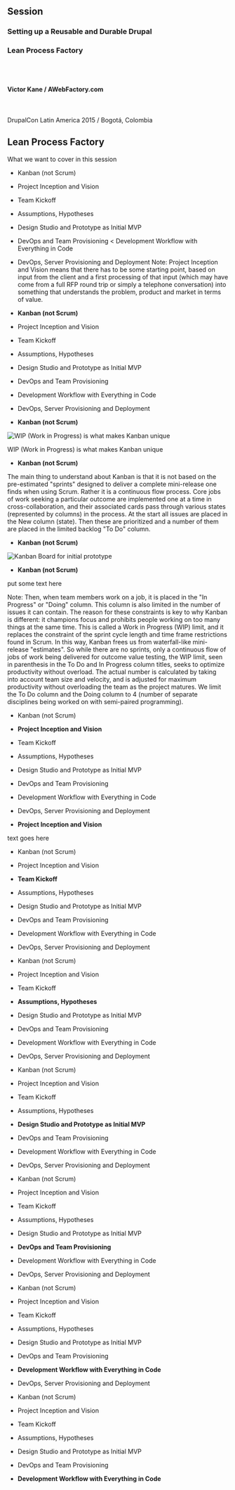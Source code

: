 ## Session

### Setting up a Reusable and Durable Drupal 
### Lean Process Factory
<br><br>
#### Victor Kane / AWebFactory.com
<br><br>
DrupalCon Latin America 2015 / Bogotá, Colombia



## Lean Process Factory 

What we want to cover in this session

* Kanban (not Scrum)
* Project Inception and Vision
* Team Kickoff
* Assumptions, Hypotheses
* Design Studio and Prototype as Initial MVP
* DevOps and Team Provisioning
< Development Workflow with Everything in Code
* DevOps, Server Provisioning and Deployment
Note:
Project Inception and Vision means that there has to be some starting point, based on input from the client and a first processing of that input (which may have come from a full RFP round trip or simply a telephone conversation) into something that understands the problem, product and market in terms of value.



* **Kanban (not Scrum)**
* Project Inception and Vision
* Team Kickoff
* Assumptions, Hypotheses
* Design Studio and Prototype as Initial MVP
* DevOps and Team Provisioning
* Development Workflow with Everything in Code
* DevOps, Server Provisioning and Deployment


* **Kanban (not Scrum)**

![WIP (Work in Progress) is what makes Kanban unique](images/c1_01.jpg)

WIP (Work in Progress) is what makes Kanban unique


* **Kanban (not Scrum)**

<p class="text-left">The main thing to understand about Kanban is that it is not based on the pre-estimated "sprints" designed to deliver a complete mini-release one finds when using Scrum. Rather it is a continuous flow process. Core jobs of work seeking a particular outcome are implemented one at a time in cross-collaboration, and their associated cards pass through various states (represented by columns) in the process. At the start all issues are placed in the New column (state). Then these are prioritized and a number of them are placed in the limited backlog "To Do" column.</p>


* **Kanban (not Scrum)**

![Kanban Board for initial prototype](images/c1_02.jpg)


* **Kanban (not Scrum)**

<p class="text-left">
put some text here
</p>

Note:
Then, when team members work on a job, it is placed in the "In Progress" or "Doing" column. This column is also limited in the number of issues it can contain. The reason for these constraints is key to why Kanban is different: it champions focus and prohibits people working on too many things at the same time. This is called a Work in Progress (WIP) limit, and it replaces the constraint of the sprint cycle length and time frame restrictions found in Scrum. In this way, Kanban frees us from waterfall-like mini-release "estimates". So while there are no sprints, only a continuous flow of jobs of work being delivered for outcome value testing, the WIP limit, seen in parenthesis in the To Do and In Progress column titles, seeks to optimize productivity without overload. The actual number is calculated by taking into account team size and velocity, and is adjusted for maximum productivity without overloading the team as the project matures. We limit the To Do column and the Doing column to 4 (number of separate disciplines being worked on with semi-paired programming).



* Kanban (not Scrum)
* **Project Inception and Vision**
* Team Kickoff
* Assumptions, Hypotheses
* Design Studio and Prototype as Initial MVP
* DevOps and Team Provisioning
* Development Workflow with Everything in Code
* DevOps, Server Provisioning and Deployment


* **Project Inception and Vision**

text goes here



* Kanban (not Scrum)
* Project Inception and Vision
* **Team Kickoff**
* Assumptions, Hypotheses
* Design Studio and Prototype as Initial MVP
* DevOps and Team Provisioning
* Development Workflow with Everything in Code
* DevOps, Server Provisioning and Deployment



* Kanban (not Scrum)
* Project Inception and Vision
* Team Kickoff
* **Assumptions, Hypotheses**
* Design Studio and Prototype as Initial MVP
* DevOps and Team Provisioning
* Development Workflow with Everything in Code
* DevOps, Server Provisioning and Deployment



* Kanban (not Scrum)
* Project Inception and Vision
* Team Kickoff
* Assumptions, Hypotheses
* **Design Studio and Prototype as Initial MVP**
* DevOps and Team Provisioning
* Development Workflow with Everything in Code
* DevOps, Server Provisioning and Deployment



* Kanban (not Scrum)
* Project Inception and Vision
* Team Kickoff
* Assumptions, Hypotheses
* Design Studio and Prototype as Initial MVP
* **DevOps and Team Provisioning**
* Development Workflow with Everything in Code
* DevOps, Server Provisioning and Deployment



* Kanban (not Scrum)
* Project Inception and Vision
* Team Kickoff
* Assumptions, Hypotheses
* Design Studio and Prototype as Initial MVP
* DevOps and Team Provisioning
* **Development Workflow with Everything in Code**
* DevOps, Server Provisioning and Deployment



* Kanban (not Scrum)
* Project Inception and Vision
* Team Kickoff
* Assumptions, Hypotheses
* Design Studio and Prototype as Initial MVP
* DevOps and Team Provisioning
* **Development Workflow with Everything in Code**

